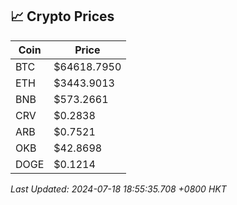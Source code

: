 ## 📈 Crypto Prices

| Coin | Price |
| ---- | ----- |
| BTC | $64618.7950 |
| ETH | $3443.9013 |
| BNB | $573.2661 |
| CRV | $0.2838 |
| ARB | $0.7521 |
| OKB | $42.8698 |
| DOGE | $0.1214 |

_Last Updated: 2024-07-18 18:55:35.708 +0800 HKT_